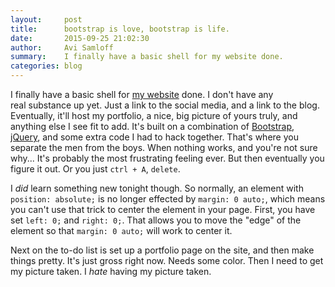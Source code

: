 ```yaml
---
layout:     post
title:      bootstrap is love, bootstrap is life.
date:       2015-09-25 21:02:30
author:     Avi Samloff
summary:    I finally have a basic shell for my website done.
categories: blog
---
```


I finally have a basic shell for [my website][1] done. I don't have any real substance up yet. Just a link to the social media, and a link to the blog. Eventually, it'll host my portfolio, a nice, big picture of yours truly, and anything else I see fit to add. It's built on a combination of [Bootstrap][2], [jQuery][3]</a>, and some extra code I had to hack together. That's where you separate the men from the boys. When nothing works, and you're not sure why... It's probably the most frustrating feeling ever. But then eventually you figure it out. Or you just `ctrl + A`, `delete`.

I *did* learn something new tonight though. So normally, an element with `position: absolute;` is no longer effected by `margin: 0 auto;`, which means you can't use that trick to center the element in your page. First, you have set `left: 0;` and `right: 0;`. That allows you to move the "edge" of the element so that `margin: 0 auto;` will work to center it.

Next on the to-do list is set up a portfolio page on the site, and then make things pretty. It's just gross right now. Needs some color. Then I need to get my picture taken. I <em>hate</em> having my picture taken.


[1]: http://AviSamloff.com
[2]: http://getbootstrap.com/
[3]: https://jquery.com/
